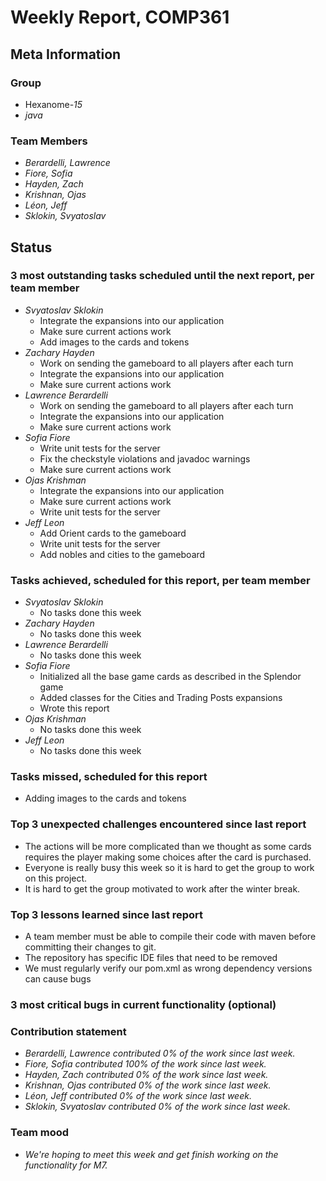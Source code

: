 # Weekly Report, COMP361

## Meta Information

### Group

 * Hexanome-*15*
 * *java*

### Team Members

 * *Berardelli, Lawrence*
 * *Fiore, Sofia*
 * *Hayden, Zach*
 * *Krishnan, Ojas*
 * *Léon, Jeff*
 * *Sklokin, Svyatoslav*

## Status

### 3 most outstanding tasks scheduled until the next report, per team member

* *Svyatoslav Sklokin*
   * Integrate the expansions into our application
   * Make sure current actions work
   * Add images to the cards and tokens
 * *Zachary Hayden*
   * Work on sending the gameboard to all players after each turn
   * Integrate the expansions into our application
   * Make sure current actions work
 * *Lawrence Berardelli*
   * Work on sending the gameboard to all players after each turn
   * Integrate the expansions into our application
   * Make sure current actions work
 * *Sofia Fiore*
   * Write unit tests for the server
   * Fix the checkstyle violations and javadoc warnings
   * Make sure current actions work
 * *Ojas Krishman*
   * Integrate the expansions into our application
   * Make sure current actions work
   * Write unit tests for the server
 * *Jeff Leon*
   * Add Orient cards to the gameboard
   * Write unit tests for the server
   * Add nobles and cities to the gameboard

### Tasks achieved, scheduled for this report, per team member

 * *Svyatoslav Sklokin*
   * No tasks done this week
 * *Zachary Hayden*
   * No tasks done this week
 * *Lawrence Berardelli*
   * No tasks done this week
 * *Sofia Fiore*
   * Initialized all the base game cards as described in the Splendor game
   * Added classes for the Cities and Trading Posts expansions
   * Wrote this report
 * *Ojas Krishman*
   * No tasks done this week
 * *Jeff Leon*
   * No tasks done this week

### Tasks missed, scheduled for this report

  * Adding images to the cards and tokens

### Top 3 unexpected challenges encountered since last report

 * The actions will be more complicated than we thought as some cards requires the player making some choices after the card is purchased.
 * Everyone is really busy this week so it is hard to get the group to work on this project.
 * It is hard to get the group motivated to work after the winter break.

### Top 3 lessons learned since last report

 * A team member must be able to compile their code with maven before committing their changes to git.
 * The repository has specific IDE files that need to be removed
 * We must regularly verify our pom.xml as wrong dependency versions can cause bugs 

### 3 most critical bugs in current functionality (optional)


### Contribution statement

 * *Berardelli, Lawrence contributed 0% of the work since last week.*
 * *Fiore, Sofia contributed 100% of the work since last week.*
 * *Hayden, Zach contributed 0% of the work since last week.*
 * *Krishnan, Ojas contributed 0% of the work since last week.*
 * *Léon, Jeff contributed 0% of the work since last week.*
 * *Sklokin, Svyatoslav contributed 0% of the work since last week.*

### Team mood

 * *We're hoping to meet this week and get finish working on the functionality for M7.*
